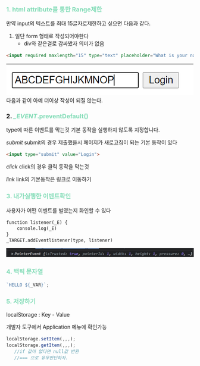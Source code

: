 <span style="color : #83dcb7;"></span>
### <span style="color : #83dcb7;">1. html attribute를 통한 Range제한</span>
만약 input의 텍스트를 최대 15글자로제한하고 싶으면 다음과 같다. 
1. 일단 form 형태로 작성되어야한다
   * div와 같은걸로 감싸봤자 의미가 없음


```html
<input required maxlength="15" type="text" placeholder="What is your name?" />
```
![](2022-01-13-06-16-31.png)
다음과 같이 아예 더이상 작성이 되질 않는다.

### 2. <span style="color : #83dcb7;">*_EVENT*.preventDefault()</span>
type에 따른 이벤트를 막는것
기본 동작을 실행하지 않도록 지정합니다.

*submit*
submit의 경우 제출했을시 페이지가 새로고침이 되는 기본 동작이 있다
```html
<input type="submit" value="Login">
```

*click*
click의 경우 클릭 동작을 막는것

*link*
link의 기본동작은 링크로 이동하기

### <span style="color : #83dcb7;">3. 내가실행한 이벤트확인</span>
사용자가 어떤 이벤트를 벌였는지 화인할 수 있다
```
function listener(_E) {
    console.log(_E)
}
_TARGET.addEventlistener(type, listener)
```  
![](2022-01-13-23-00-11.png)

### <span style="color : #83dcb7;">4. 백틱 문자열</span>
```js
`HELLO ${_VAR}`;
```

### <span style="color : #83dcb7;">5. 저장하기</span>
localStorage : Key - Value

개발자 도구에서 Application 메뉴에 확인가능
```js
localStorage.setItem(,,,);
localStorage.getItem(,,,);
   //if 값이 없다면 null값 반환
   //=== 으로 유무판단하자.
```